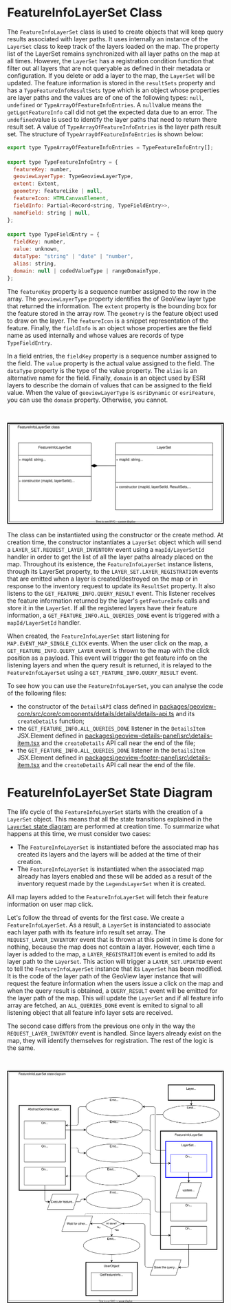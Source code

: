 # FeatureInfoLayerSet Class

The `FeatureInfoLayerSet` class is used to create objects that will keep query results associated with layer paths. It uses internally an instance of the `LayerSet` class to keep track of the layers loaded on the map. The property list of the LayerSet remains synchronized with all layer paths on the map at all times. However, the `LayerSet` has a registration condition function that filter out all layers that are not queryable as defined in their metadata or configuration. If you delete or add a layer to the map, the `LayerSet` will be updated. The feature information is stored in the `resultSets` property and has a `TypeFeatureInfoResultSets` type which is an object whose properties are layer paths and the values are of one of the following types: `null`, `undefined` or `TypeArrayOfFeatureInfoEntries`. A `null`value means the `getLgetFeatureInfo` call did not get the expected data due to an error. The `undefined`value is used to identify the layer paths that need to return there result set. A value of `TypeArrayOfFeatureInfoEntries` is the layer path result set. The structure of `TypeArrayOfFeatureInfoEntries` is shown below:

```js
export type TypeArrayOfFeatureInfoEntries = TypeFeatureInfoEntry[];

export type TypeFeatureInfoEntry = {
  featureKey: number,
  geoviewLayerType: TypeGeoviewLayerType,
  extent: Extent,
  geometry: FeatureLike | null,
  featureIcon: HTMLCanvasElement,
  fieldInfo: Partial<Record<string, TypeFieldEntry>>,
  nameField: string | null,
};

export type TypeFieldEntry = {
  fieldKey: number,
  value: unknown,
  dataType: "string" | "date" | "number",
  alias: string,
  domain: null | codedValueType | rangeDomainType,
};
```

The `featureKey` property is a sequence number assigned to the row in the array. The `geoviewLayerType` property identifies the of GeoView layer type that returned the information. The `extent` property is the bounding box for the feature stored in the array row. The `geometry` is the feature object used to draw on the layer. The `featureIcon` is a snippet representation of the feature. Finally, the `fieldInfo` is an object whose properties are the field name as used internally and whose values are records of type `TypeFieldEntry`.

In a field entries, the `fieldKey` property is a sequence number assigned to the field. The `value` property is the actual value assigned to the field. The `dataType` property is the type of the value property. The `alias` is an alternative name for the field. Finally, `domain` is an object used by ESRI layers to describe the domain of values that can be assigned to the field value. When the value of `geoviewLayerType` is `esriDynamic` or `esriFeature`, you can use the `domain` property. Otherwise, you cannot.

<p>&nbsp;</p>
<p align="center">
  <img src="./draw.io/FeatureInfo-class.drawio.svg" />
</p>

The class can be instantiated using the constructor or the create method. At creation time, the constructor instantiates a `LayerSet` object which will send a `LAYER_SET.REQUEST_LAYER_INVENTORY` event using a `mapId/LayerSetId` handler in order to get the list of all the layer paths already placed on the map. Throughout its existence, the `FeatureInfoLayerSet` instance listens, through its LayerSet property, to the `LAYER_SET.LAYER_REGISTRATION` events that are emitted when a layer is created/destroyed on the map or in response to the inventory request to update its `ResultSet` property. It also listens to the `GET_FEATURE_INFO.QUERY_RESULT` event. This listener receives the feature information returned by the layer's `getFeatureInfo` calls and store it in the `LayerSet`. If all the registered layers have their feature information, a `GET_FEATURE_INFO.ALL_QUERIES_DONE` event is triggered with a `mapId/LayerSetId` handler.

When created, the `FeatureInfoLayerSet` start listening for `MAP.EVENT_MAP_SINGLE_CLICK` events. When the user click on the map, a `GET_FEATURE_INFO.QUERY_LAYER` event is thrown to the map with the click position as a payload. This event will trigger the get feature info on the listening layers and when the query result is returned, it is relayed to the `FeatureInfoLayerSet` using a `GET_FEATURE_INFO.QUERY_RESULT` event.

To see how you can use the `FeatureInfoLayerSet`, you can analyse the code of the following files:

- the constructor of the `DetailsAPI` class defined in [packages/geoview-core/src/core/components/details/details/details-api.ts](../../../../packages/geoview-core/src/core/components/details/details-api.ts#L25) and its `createDetails` function;
- the `GET_FEATURE_INFO.ALL_QUERIES_DONE` listener in the `DetailsItem` JSX.Element defined in [packages\geoview-details-panel\src\details-item.tsx](../../../../packages/geoview-details-panel/src/details-item.tsx#L43) and the `createDetails` API call near the end of the file;
- the `GET_FEATURE_INFO.ALL_QUERIES_DONE` listener in the `DetailsItem` JSX.Element defined in [packages\geoview-footer-panel\src\details-item.tsx](../../../../packages/geoview-footer-panel/src/details-item.tsx#L40) and the `createDetails` API call near the end of the file.

# FeatureInfoLayerSet State Diagram

The life cycle of the `FeatureInfoLayerSet` starts with the creation of a `LayerSet` object. This means that all the state transitions explained in the [`LayerSet` state diagram](../LayerSet/LayerSet-event-managment.md#layerset-state-diagram) are performed at creation time. To summarize what happens at this time, we must consider two cases:

- The `FeatureInfoLayerSet` is instantiated before the associated map has created its layers and the layers will be added at the time of their creation.
- The `FeatureInfoLayerSet` is instantiated when the associated map already has layers enabled and these will be added as a result of the inventory request made by the `LegendsLayerSet` when it is created.

All map layers added to the `FeatureInfoLayerSet` will fetch their feature information on user map click.

Let's follow the thread of events for the first case. We create a `FeatureInfoLayerSet`. As a result, a `LayerSet` is instanciated to associate each layer path with its feature info result set array. The `REQUEST_LAYER_INVENTORY` event that is thrown at this point in time is done for nothing, because the map does not contain a layer. However, each time a layer is added to the map, a `LAYER_REGISTRATION` event is emited to add its layer path to the `LayerSet`. This action will trigger a `LAYER_SET.UPDATED` event to tell the `FeatureInfoLayerSet` instance that its `LayerSet` has been modified. It is the code of the layer path of the GeoView layer instance that will request the feature information when the users issue a click on the map and when the query result is obtained, a `QUERY_RESULT` event will be emitted for the layer path of the map. This will update the `LayerSet` and if all feature info array are fetched, an `ALL_QUERIES_DONE` event is emited to signal to all listening object that all feature info layer sets are received.

The second case differs from the previous one only in the way the `REQUEST_LAYER_INVENTORY` event is handled. Since layers already exist on the map, they will identify themselves for registration. The rest of the logic is the same.

<p>&nbsp;</p>
<p align="center">
  <img src="./draw.io/FeatureInfo-state-diagram.drawio.svg" />
</p>
